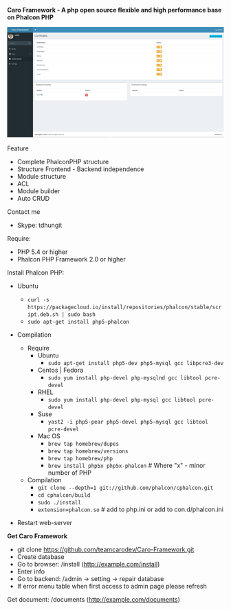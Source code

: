 **Caro Framework - A php open source flexible and high performance base on Phalcon PHP**

![alt text](./public/Screenshot.png?raw=true "Caro Framework")

Feature
- Complete PhalconPHP structure
- Structure Frontend - Backend independence
- Module structure
- ACL
- Module builder
- Auto CRUD

Contact me
- Skype: tdhungit

Require:
- PHP 5.4 or higher
- Phalcon PHP Framework 2.0 or higher

Install Phalcon PHP:
- Ubuntu
    - `curl -s https://packagecloud.io/install/repositories/phalcon/stable/script.deb.sh | sudo bash`
    - `sudo apt-get install php5-phalcon`
    
- Compilation 
    - Require
        - Ubuntu
            - `sudo apt-get install php5-dev php5-mysql gcc libpcre3-dev`
        - Centos | Fedora
            - `sudo yum install php-devel php-mysqlnd gcc libtool pcre-devel`
        - RHEL
            - `sudo yum install php-devel php-mysql gcc libtool pcre-devel`
        - Suse
            - `yast2 -i php5-pear php5-devel php5-mysql gcc libtool pcre-devel`
        - Mac OS
            - `brew tap homebrew/dupes`
            - `brew tap homebrew/versions`
            - `brew tap homebrew/php`
            - `brew install php5x php5x-phalcon` # Where "x" - minor number of PHP
    - Compilation
        - `git clone --depth=1 git://github.com/phalcon/cphalcon.git`
        - `cd cphalcon/build`
        - `sudo ./install`
        - `extension=phalcon.so` # add to php.ini or add to con.d/phalcon.ini
- Restart web-server

**Get Caro Framework**
- git clone https://github.com/teamcarodev/Caro-Framework.git
- Create database
- Go to browser: /install (http://example.com/install)
- Enter info
- Go to backend: /admin -> setting -> repair database
- If error menu table when first access to admin page please refresh

Get document: /documents (http://example.com/documents)